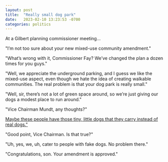 ```yaml
---
layout: post
title:  "Really small dog park"
date:   2023-02-10 13:23:53 -0700
categories: politics
---
```

At a Gilbert planning commissioner meeting…

"I’m not too sure about your new mixed-use community amendment."

"What’s wrong with it, Commissioner Fay? We’ve changed the plan a dozen times for you guys."

"Well, we appreciate the underground parking, and I guess we like the mixed-use aspect, even though we hate the idea of creating walkable communities. The real problem is that your dog park is really small."

"Well, sir, there’s not a lot of green space around, so we’re just giving our dogs a modest place to run around."

"Vice Chairman Mundt, any thoughts?"

[Maybe these people have those tiny, little dogs that they carry instead of real dogs."](https://www.gilbertsunnews.com/news/higley-ray-development-gets-more-town-scrutiny/article_24ca217e-a730-11ed-8a60-0ba02be4ccdf.html)

"Good point, Vice Chairman. Is that true?"

"Uh, yes, we, uh, cater to people with fake dogs. No problem there."

"Congratulations, son. Your amendment is approved."